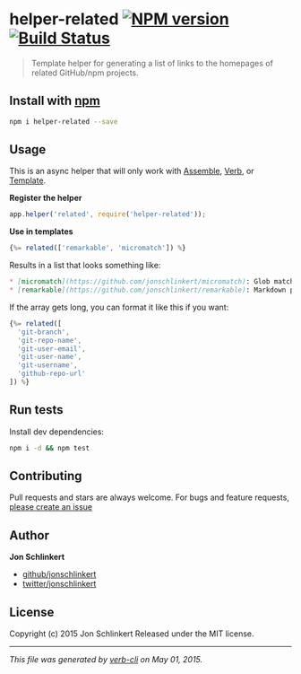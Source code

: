 # helper-related [![NPM version](https://badge.fury.io/js/helper-related.svg)](http://badge.fury.io/js/helper-related)  [![Build Status](https://travis-ci.org/helpers/helper-related.svg)](https://travis-ci.org/helpers/helper-related)

> Template helper for generating a list of links to the homepages of related GitHub/npm projects.

## Install with [npm](npmjs.org)

```bash
npm i helper-related --save
```

## Usage

This is an async helper that will only work with [Assemble](http://assemble.io), [Verb](https://github.com/assemble/verb), or [Template](https://github.com/jonschlinkert/template).

**Register the helper**

```js
app.helper('related', require('helper-related'));
```

**Use in templates**

```js
{%= related(['remarkable', 'micromatch']) %}
```

Results in a list that looks something like:

```markdown
* [micromatch](https://github.com/jonschlinkert/micromatch): Glob matching for javascript/node.js. A drop-in replacement and faster alternative to minimatch and multimatch. Just… [more](https://github.com/jonschlinkert/micromatch)
* [remarkable](https://github.com/jonschlinkert/remarkable): Markdown parser, done right. 100% Commonmark support, extensions, syntax plugins, high speed - all in… [more](https://github.com/jonschlinkert/remarkable)
```

If the array gets long, you can format it like this if you want:

```js
{%= related([
  'git-branch', 
  'git-repo-name', 
  'git-user-email', 
  'git-user-name', 
  'git-username', 
  'github-repo-url'
]) %}
```

## Run tests

Install dev dependencies:

```bash
npm i -d && npm test
```

## Contributing

Pull requests and stars are always welcome. For bugs and feature requests, [please create an issue](https://github.com/helpers/helper-related/issues)

## Author

**Jon Schlinkert**

+ [github/jonschlinkert](https://github.com/jonschlinkert)
+ [twitter/jonschlinkert](http://twitter.com/jonschlinkert)

## License

Copyright (c) 2015 Jon Schlinkert
Released under the MIT license.

***

_This file was generated by [verb-cli](https://github.com/assemble/verb-cli) on May 01, 2015._

<!-- reflinks generated by verb-reflinks plugin -->
